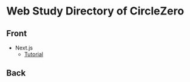 # Web Study Directory of CircleZero

## Front
* Next.js
    - [Tutorial](https://nextjs.org/learn/basics/getting-started)

## Back